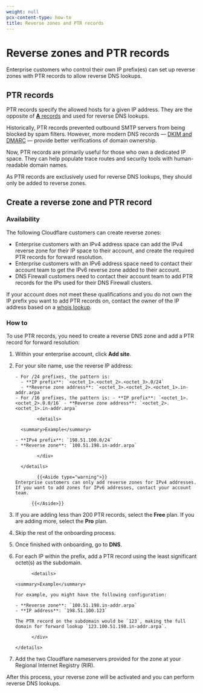 ```yaml
---
weight: null
pcx-content-type: how-to
title: Reverse zones and PTR records
---
```


# Reverse zones and PTR records

Enterprise customers who control their own IP prefix(es) can set up reverse zones with PTR records to allow reverse DNS lookups.

## PTR records

PTR records specify the allowed hosts for a given IP address. They are the opposite of [**A** records](https://www.cloudflare.com/learning/dns/dns-records/dns-a-record) and used for reverse DNS lookups.

Historically, PTR records prevented outbound SMTP servers from being blocked by spam filters. However, more modern DNS records — [DKIM and DMARC](/additional-options/email-security) — provide better verifications of domain ownership.

Now, PTR records are primarily useful for those who own a dedicated IP space. They can help populate trace routes and security tools with human-readable domain names.

As PTR records are exclusively used for reverse DNS lookups, they should only be added to reverse zones.

## Create a reverse zone and PTR record

### Availability

The following Cloudflare customers can create reverse zones:

- Enterprise customers with an IPv4 address space can add the IPv4 reverse zone for their IP space to their account, and create the required PTR records for forward resolution.
- Enterprise customers with an IPv6 address space need to contact their account team to get the IPv6 reverse zone added to their account.
- DNS Firewall customers need to contact their account team to add PTR records for the IPs used for their DNS Firewall clusters.

If your account does not meet these qualifications and you do not own the IP prefix you want to add PTR records on, contact the owner of the IP address based on a [whois lookup](https://whois.icann.org/en).

### How to

To use PTR records, you need to create a reverse DNS zone and add a PTR record for forward resolution:

1.  Within your enterprise account, click **Add site**.
1.  For your site name, use the reverse IP address:

        - For /24 prefixes, the pattern is:
          - **IP prefix**: `<octet_1>.<octet_2>.<octet_3>.0/24`
          - **Reverse zone address**: `<octet_3>.<octet_2>.<octet_1>.in-addr.arpa`
        - For /16 prefixes, the pattern is: - **IP prefix**: `<octet_1>.<octet_2>.0.0/16` - **Reverse zone address**: `<octet_2>.<octet_1>.in-addr.arpa`

                <details>

          <summary>Example</summary>

    <div>

        - **IPv4 prefix**: `198.51.100.0/24`
        - **Reverse zone**: `100.51.198.in-addr.arpa`

                </div>

          </details>

                {{<Aside type="warning">}}
        Enterprise customers can only add reverse zones for IPv4 addresses. If you want to add zones for IPv6 addresses, contact your account team.

              {{</Aside>}}

1.  If you are adding less than 200 PTR records, select the **Free** plan. If you are adding more, select the **Pro** plan.
1.  Skip the rest of the onboarding process.
1.  Once finished with onboarding, go to **DNS**.
1.  For each IP within the prefix, add a PTR record using the least significant octet(s) as the subdomain.

              <details>

        <summary>Example</summary>

    <div>

        For example, you might have the following configuration:

        - **Reverse zone**: `100.51.198.in-addr.arpa`
        - **IP address**: `198.51.100.123`

        The PTR record on the subdomain would be `123`, making the full domain for forward lookup `123.100.51.198.in-addr.arpa`.

              </div>

        </details>

1.  Add the two Cloudflare nameservers provided for the zone at your Regional Internet Registry (RIR).

After this process, your reverse zone will be activated and you can perform reverse DNS lookups.